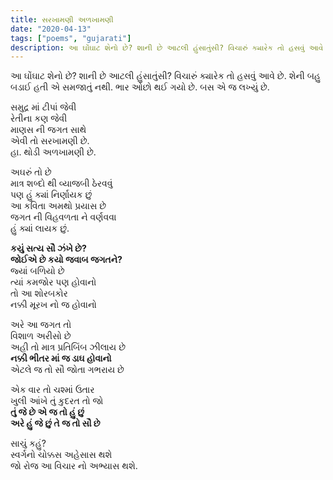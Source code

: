 ```yaml
---
title: સરખામણી અળખામણી
date: "2020-04-13"
tags: ["poems", "gujarati"]
description: આ ઘોંઘાટ શેનો છે? શાની છે આટલી હુંસાતુંસી? વિચારું ક્યારેક તો હસવું આવે છે. શેની બહુ બડાઈ હતી એ સમજાતું નથી. ભાર ઓછો થઈ ગયો છે. બસ એ જ લખ્યું છે.
---
```


આ ઘોંઘાટ શેનો છે? શાની છે આટલી હુંસાતુંસી? વિચારું ક્યારેક તો હસવું આવે છે. શેની બહુ બડાઈ હતી એ સમજાતું નથી. ભાર ઓછો થઈ ગયો છે. બસ એ જ લખ્યું છે. </br>

સમુદ્ર માં ટીપાં જેવી </br>
રેતીના કણ જેવી</br>
માણસ ની જગત સાથે</br>
એવી તો સરખામણી છે.</br>
હા. થોડી અળખામણી છે.</br>

અઘરું તો છે</br>
માત્ર શબ્દો થી વ્યાજબી ઠેરવવું</br>
પણ હું ક્યાં નિર્ણાયક છું</br>
આ કવિતા અમથો પ્રયાસ છે</br>
જગત ની વિહવળતા ને વર્ણવવા</br>
હું ક્યાં લાયક છું.</br>

**કયું સત્ય સૌ ઝંખે છે?**</br>
**જોઈએ છે કયો જવાબ જગતને?**</br>
જ્યાં બળિયો છે</br>
ત્યાં કમજોર પણ હોવાનો</br>
તો આ શોરબકોર</br>
નક્કી મૂરખ નો જ હોવાનો</br>

અરે આ જગત તો</br>
વિશાળ અરીસો છે</br>
અહી તો માત્ર પ્રતિબિંબ ઝીલાય છે</br>
**નક્કી ભીતર માં જ ડાઘ હોવાનો**</br>
એટલે જ તો સૌ જોતા ગભરાય છે</br>

એક વાર તો ચશ્માં ઉતાર</br>
ખુલી આંખે તું કુદરત તો જો</br>
**તું જે છે એ જ તો હું છું**</br>
**અરે હું જે છું તે જ તો સૌ છે**</br>

સાચું કહું?</br>
સ્વર્ગનો ચોક્કસ અહેસાસ થશે</br>
જો રોજ આ વિચાર નો અભ્યાસ થશે.</br>
